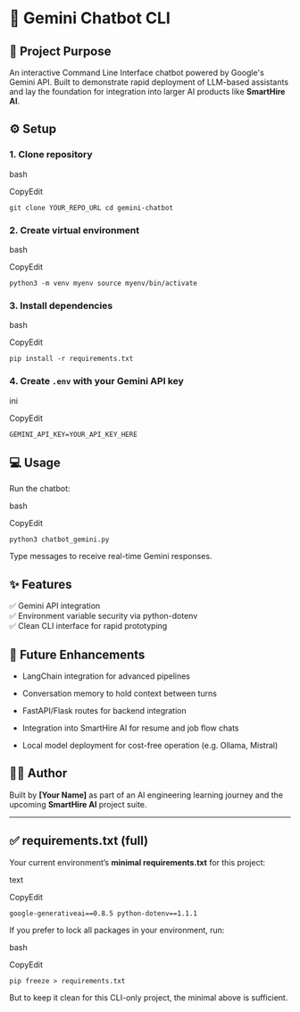 # 🌟 Gemini Chatbot CLI

## 🚀 Project Purpose

An interactive Command Line Interface chatbot powered by Google's Gemini API. Built to demonstrate rapid deployment of LLM-based assistants and lay the foundation for integration into larger AI products like **SmartHire AI**.

## ⚙️ Setup

### 1\. Clone repository

bash

CopyEdit

`git clone YOUR_REPO_URL cd gemini-chatbot`

### 2\. Create virtual environment

bash

CopyEdit

`python3 -m venv myenv source myenv/bin/activate`

### 3\. Install dependencies

bash

CopyEdit

`pip install -r requirements.txt`

### 4\. Create `.env` with your Gemini API key

ini

CopyEdit

`GEMINI_API_KEY=YOUR_API_KEY_HERE`

## 💻 Usage

Run the chatbot:

bash

CopyEdit

`python3 chatbot_gemini.py`

Type messages to receive real-time Gemini responses.

## ✨ Features

✅ Gemini API integration  
✅ Environment variable security via python-dotenv  
✅ Clean CLI interface for rapid prototyping

## 🔮 Future Enhancements

*   LangChain integration for advanced pipelines
    
*   Conversation memory to hold context between turns
    
*   FastAPI/Flask routes for backend integration
    
*   Integration into SmartHire AI for resume and job flow chats
    
*   Local model deployment for cost-free operation (e.g. Ollama, Mistral)
    

## 🧑‍💻 Author

Built by **\[Your Name\]** as part of an AI engineering learning journey and the upcoming **SmartHire AI** project suite.

* * *

## ✅ requirements.txt (full)

Your current environment’s **minimal requirements.txt** for this project:

text

CopyEdit

`google-generativeai==0.8.5 python-dotenv==1.1.1`

If you prefer to lock all packages in your environment, run:

bash

CopyEdit

`pip freeze > requirements.txt`

But to keep it clean for this CLI-only project, the minimal above is sufficient.